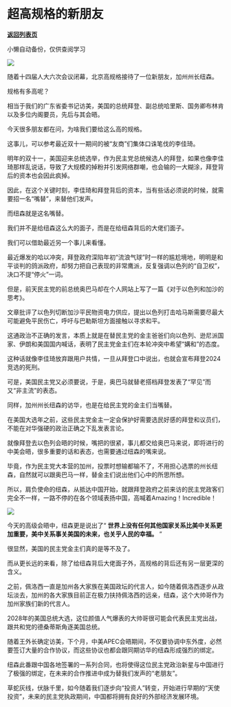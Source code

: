 # 超高规格的新朋友

[**返回列表页**](/gzh/政事堂2019)

小懒自动备份，仅供查阅学习

![](https://mmbiz.qpic.cn/mmbiz_jpg/rxhS23yu8cP00IsUy5rMOESam6h7WxDKVTmic6JWzWTarQ8bf0OIQaW1hrQFbSXzticUDos8C05VXaF2eNmQSUhQ/640?wx_fmt=jpeg)

随着十四届人大六次会议闭幕，北京高规格接待了一位新朋友，加州州长纽森。  

规格有多高呢？

相当于我们的广东省委书记访美，美国的总统拜登、副总统哈里斯、国务卿布林肯以及多位内阁要员，先后与其会晤。

今天很多朋友都在问，为啥我们要给这么高的规格。

这事儿，可以参考最近双十一期间的被“友商”们集体口诛笔伐的李佳琦。

明年的双十一，美国迎来总统选举，作为民主党总统候选人的拜登，如果也像李佳琦那样乱说话，导致了大规模的掉粉并引发网络群嘲，也会输的一大糊涂，拜登背后的资本也会因此疯掉。

因此，在这个关键时刻，李佳琦和拜登背后的资本，当有些话必须说的时候，就需要招一名“嘴替”，来替他们发声。

而纽森就是这名嘴替。

我们并不是给纽森这么大的面子，而是在给纽森背后的大佬们面子。

我们可以借助最近另一个事儿来看懂。  

最近爆发的哈以冲突，拜登政府深陷年初“流浪气球”时一样的尴尬境地，明明是和平谈判的鸽派政府，却努力把自己表现的非常鹰派，反复强调以色列的“自卫权”，决口不提“停火”一词。  

但是，前天民主党的前总统奥巴马却在个人网站上写了一篇《对于以色列和加沙的思考》。

文章批评了以色列切断加沙平民物资电力供应，提出以色列打击哈马斯需要尽最大可能避免平民伤亡，呼吁与巴勒斯坦方面接触以寻求和平。

这通政治不正确的发言，本质上就是在替民主党的金主爸爸们向以色列、逊尼派国家、伊朗和美国国内喊话，表明了民主党金主们在本轮冲突中希望“媾和”的态度。

这种话就像李佳琦放弃跟用户共情，一旦从拜登口中说出，也就会宣布拜登2024竞选的死刑。  

可是，美国民主党又必须要说，于是，奥巴马就替老搭档拜登发表了“罕见”而又“非主流”的表态。

同样，加州州长纽森的访华，也是在给民主党的金主们当嘴替。

在美国大选年之前，这些民主党金主一定会保护好需要选民好感的拜登和议员们，不能在对华强硬的政治正确之下乱发表言论。

就像拜登去以色列会晤的时候，嘴把的很紧，事儿都交给奥巴马来说，即将进行的中美会晤，很多重要的话和表态，也需要通过纽森的嘴来说。

毕竟，作为民主党大本营的加州，投票时想输都输不了，不用担心选票的州长纽森，自然就可以跟奥巴马一样，替金主们说出他们心中的所思所想。

所以，肩负使命的纽森，从抵达中国开始，就跟拜登政府之前来访的民主党政客们完全不一样，一路不停的在各个领域表扬中国，高喊着Amazing！Incredible！

![](https://mmbiz.qpic.cn/mmbiz_png/rxhS23yu8cP00IsUy5rMOESam6h7WxDK8jIaZwPh27MCxRFRv97ezMIHmg7ychobHQk9OwOLmlwaza7RODicKCw/640?wx_fmt=png)

今天的高级会晤中，纽森更是说出了“ **世界上没有任何其他国家关系比美中关系更加重要，美中关系事关美国的未来，也关乎人民的幸福。** ”

很显然，美国的民主党金主们真的是等不及了。

而从更长远的来看，除了给纽森背后大佬面子外，高规格的背后还有另一层更深的含义。

之前，佩洛西一直是加州各大家族在美国政坛的代言人，如今随着佩洛西逐步从政坛淡去，加州的各大家族目前正在极力扶持佩洛西的远亲，纽森，这个大帅哥作为加州家族们新的代言人。

2028年的美国总统大选，这位颜值人气爆表的大帅哥很可能会代表民主党出战，跟共和党的德桑蒂斯角逐美国总统。  

随着王外长确定访美，下个月，中美APEC会晤期间，不仅要协调中东外度，必然要签订大量的合作协议，而这些协议也都会跟同期访华的纽森形成强烈的绑定。  

纽森此番跟中国各地签署的一系列合同，也将使得这位民主党政治新星与中国进行了极强的绑定，在未来的合作推进中成为替我们发声的“老朋友”。  

草蛇灰线，伏脉千里，如今随着我们逐步向“投资人”转变，开始进行早期的“天使投资”，未来的民主党执政期间，中国都将拥有良好的外部经济发展环境。

